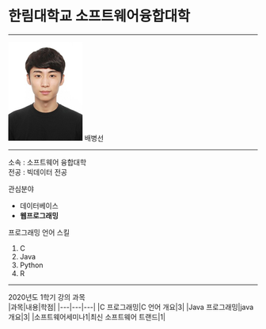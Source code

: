 # 한림대학교 소프트웨어융합대학
---
<img src=bbs.jpg width=150 height=200>
배병선  

---  

소속 : 소프트웨어 융합대학  
전공 : 빅데이터 전공  

관심분야   
* 데이터베이스
* **웹프로그래밍**

프로그래밍 언어 스킬   
1. C
2. Java
3. Python
4. R

------

2020년도 1학기 강의 과목   
|과목|내용|학점|
|---|---|---|
|C 프로그래밍|C 언어 개요|3|
|Java 프로그래밍|java 개요|3|
|소프트웨어세미나1|최신 소프트웨어 트랜드|1|






